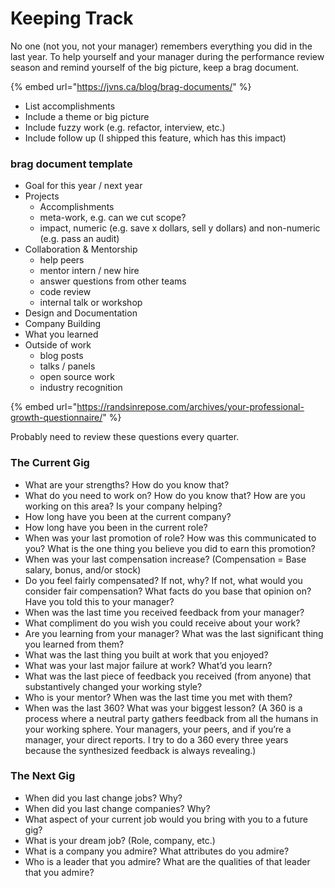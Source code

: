 # Keeping Track

No one \(not you, not your manager\) remembers everything you did in the last year. To help yourself and your manager during the performance review season and remind yourself of the big picture, keep a brag document.

{% embed url="https://jvns.ca/blog/brag-documents/" %}

* List accomplishments
* Include a theme or big picture
* Include fuzzy work \(e.g. refactor, interview, etc.\)
* Include follow up \(I shipped this feature, which has this impact\)

### brag document template

* Goal for this year / next year
* Projects
  * Accomplishments
  * meta-work, e.g. can we cut scope?
  * impact, numeric \(e.g. save x dollars, sell y dollars\) and non-numeric \(e.g. pass an audit\)
* Collaboration & Mentorship
  * help peers
  * mentor intern / new hire
  * answer questions from other teams
  * code review
  * internal talk or workshop
* Design and Documentation
* Company Building
* What you learned
* Outside of work
  * blog posts
  * talks / panels
  * open source work
  * industry recognition

{% embed url="https://randsinrepose.com/archives/your-professional-growth-questionnaire/" %}

Probably need to review these questions every quarter.

### The Current Gig

* What are your strengths? How do you know that?
* What do you need to work on? How do you know that? How are you working on this area? Is your company helping?
* How long have you been at the current company?
* How long have you been in the current role?
* When was your last promotion of role? How was this communicated to you? What is the one thing you believe you did to earn this promotion?
* When was your last compensation increase? \(Compensation = Base salary, bonus, and/or stock\)
* Do you feel fairly compensated? If not, why? If not, what would you consider fair compensation? What facts do you base that opinion on? Have you told this to your manager?
* When was the last time you received feedback from your manager?
* What compliment do you wish you could receive about your work?
* Are you learning from your manager? What was the last significant thing you learned from them?
* What was the last thing you built at work that you enjoyed?
* What was your last major failure at work? What’d you learn?
* What was the last piece of feedback you received \(from anyone\) that substantively changed your working style?
* Who is your mentor? When was the last time you met with them?
* When was the last 360? What was your biggest lesson? \(A 360 is a process where a neutral party gathers feedback from all the humans in your working sphere. Your managers, your peers, and if you’re a manager, your direct reports. I try to do a 360 every three years because the synthesized feedback is always revealing.\)

### The Next Gig

* When did you last change jobs? Why?
* When did you last change companies? Why?
* What aspect of your current job would you bring with you to a future gig?
* What is your dream job? \(Role, company, etc.\)
* What is a company you admire? What attributes do you admire?
* Who is a leader that you admire? What are the qualities of that leader that you admire?

